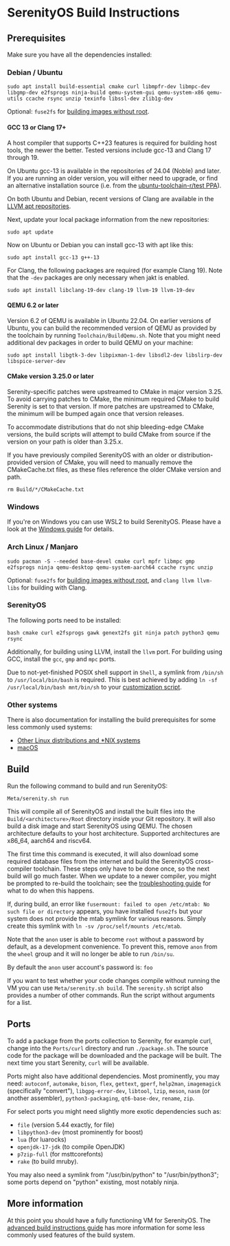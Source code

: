 # SerenityOS Build Instructions

## Prerequisites

Make sure you have all the dependencies installed:

### Debian / Ubuntu

```console
sudo apt install build-essential cmake curl libmpfr-dev libmpc-dev libgmp-dev e2fsprogs ninja-build qemu-system-gui qemu-system-x86 qemu-utils ccache rsync unzip texinfo libssl-dev zlib1g-dev
```

Optional: `fuse2fs` for [building images without root](https://github.com/SerenityOS/serenity/pull/11224).

#### GCC 13 or Clang 17+

A host compiler that supports C++23 features is required for building host tools, the newer the better. Tested versions include gcc-13 and Clang 17 through 19.

On Ubuntu gcc-13 is available in the repositories of 24.04 (Noble) and later.
If you are running an older version, you will either need to upgrade, or find an alternative installation source
(i.e. from the [ubuntu-toolchain-r/test PPA](https://launchpad.net/~ubuntu-toolchain-r/+archive/ubuntu/test)).

On both Ubuntu and Debian, recent versions of Clang are available in the [LLVM apt repositories](https://apt.llvm.org/).

Next, update your local package information from the new repositories:

```console
sudo apt update
```

Now on Ubuntu or Debian you can install gcc-13 with apt like this:

```console
sudo apt install gcc-13 g++-13
```

For Clang, the following packages are required (for example Clang 19). Note that the `-dev` packages are only necessary when jakt is enabled.

```
sudo apt install libclang-19-dev clang-19 llvm-19 llvm-19-dev
```

#### QEMU 6.2 or later

Version 6.2 of QEMU is available in Ubuntu 22.04. On earlier versions of Ubuntu,
you can build the recommended version of QEMU as provided by the toolchain by running
`Toolchain/BuildQemu.sh`.
Note that you might need additional dev packages in order to build QEMU on your machine:

```console
sudo apt install libgtk-3-dev libpixman-1-dev libsdl2-dev libslirp-dev libspice-server-dev
```

#### CMake version 3.25.0 or later

Serenity-specific patches were upstreamed to CMake in major version 3.25. To avoid carrying
patches to CMake, the minimum required CMake to build Serenity is set to that version.
If more patches are upstreamed to CMake, the minimum will be bumped again once that version releases.

To accommodate distributions that do not ship bleeding-edge CMake versions, the build scripts will
attempt to build CMake from source if the version on your path is older than 3.25.x.

If you have previously compiled SerenityOS with an older or distribution-provided version of CMake,
you will need to manually remove the CMakeCache.txt files, as these files reference the older CMake version and path.

```console
rm Build/*/CMakeCache.txt
```

### Windows

If you're on Windows you can use WSL2 to build SerenityOS. Please have a look at the [Windows guide](BuildInstructionsWindows.md)
for details.

### Arch Linux / Manjaro

```console
sudo pacman -S --needed base-devel cmake curl mpfr libmpc gmp e2fsprogs ninja qemu-desktop qemu-system-aarch64 ccache rsync unzip
```

Optional: `fuse2fs` for [building images without root](https://github.com/SerenityOS/serenity/pull/11224), and `clang llvm llvm-libs` for building with Clang.

### SerenityOS

The following ports need to be installed:

```console
bash cmake curl e2fsprogs gawk genext2fs git ninja patch python3 qemu rsync
```

Additionally, for building using LLVM, install the `llvm` port.
For building using GCC, install the `gcc`, `gmp` and `mpc` ports.

Due to not-yet-finished POSIX shell support in `Shell`, a symlink from `/bin/sh` to `/usr/local/bin/bash` is required.
This is best achieved by adding `ln -sf /usr/local/bin/bash mnt/bin/sh` to your [customization script](AdvancedBuildInstructions.md#customizing-the-disk-image).

### Other systems

There is also documentation for installing the build prerequisites for some less commonly used systems:

-   [Other Linux distributions and \*NIX systems](BuildInstructionsOther.md)
-   [macOS](BuildInstructionsMacOS.md)

## Build

Run the following command to build and run SerenityOS:

```console
Meta/serenity.sh run
```

This will compile all of SerenityOS and install the built files into the `Build/<architecture>/Root` directory inside your Git
repository. It will also build a disk image and start SerenityOS using QEMU. The chosen architecture defaults to
your host architecture. Supported architectures are x86_64, aarch64 and riscv64.

The first time this command is executed, it will also download some required database files from the internet and build
the SerenityOS cross-compiler toolchain. These steps only have to be done once, so the next build will go much faster.
When we update to a newer compiler, you might be prompted to re-build the toolchain; see the [troubleshooting guide](Troubleshooting.md#the-toolchain-is-outdated)
for what to do when this happens.

If, during build, an error like `fusermount: failed to open /etc/mtab: No such file or directory` appears, you have installed `fuse2fs` but your system does not provide the mtab symlink for various reasons. Simply create this symlink with `ln -sv /proc/self/mounts /etc/mtab`.

Note that the `anon` user is able to become `root` without a password by default, as a development convenience.
To prevent this, remove `anon` from the `wheel` group and it will no longer be able to run `/bin/su`.

By default the `anon` user account's password is: `foo`

If you want to test whether your code changes compile without running the VM you can use
`Meta/serenity.sh build`. The `serenity.sh` script also provides a number of other commands. Run the script without
arguments for a list.

## Ports

To add a package from the ports collection to Serenity, for example curl, change into the `Ports/curl` directory and
run `./package.sh`. The source code for the package will be downloaded and the package will be built. The next time you
start Serenity, `curl` will be available.

Ports might also have additional dependencies. Most prominently, you may need:
`autoconf`, `automake`, `bison`, `flex`, `gettext`, `gperf`, `help2man`, `imagemagick` (specifically "convert"),
`libgpg-error-dev`, `libtool`, `lzip`, `meson`, `nasm` (or another assembler), `python3-packaging`, `qt6-base-dev`,
`rename`, `zip`.

For select ports you might need slightly more exotic dependencies such as:

-   `file` (version 5.44 exactly, for file)
-   `libpython3-dev` (most prominently for boost)
-   `lua` (for luarocks)
-   `openjdk-17-jdk` (to compile OpenJDK)
-   `p7zip-full` (for msttcorefonts)
-   `rake` (to build mruby).

You may also need a symlink from "/usr/bin/python" to "/usr/bin/python3"; some ports depend on "python" existing, most notably ninja.

## More information

At this point you should have a fully functioning VM for SerenityOS. The [advanced build instructions guide](AdvancedBuildInstructions.md)
has more information for some less commonly used features of the build system.
